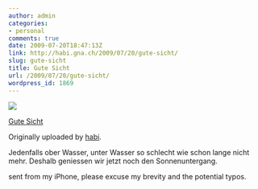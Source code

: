 ```yaml
---
author: admin
categories:
- personal
comments: true
date: 2009-07-20T18:47:13Z
link: http://habi.gna.ch/2009/07/20/gute-sicht/
slug: gute-sicht
title: Gute Sicht
url: /2009/07/20/gute-sicht/
wordpress_id: 1869
---
```


[![](http://farm3.static.flickr.com/2616/3739336421_c5337e6fb5_m.jpg)](http://www.flickr.com/photos/habi/3739336421/)
   

 
  [Gute Sicht](http://www.flickr.com/photos/habi/3739336421/)
    

  Originally uploaded by [habi](http://www.flickr.com/people/habi/).
 



Jedenfalls ober Wasser, unter Wasser so schlecht wie schon lange nicht mehr. Deshalb geniessen wir jetzt noch den Sonnenuntergang.  

  

sent from my iPhone, please excuse my brevity and the potential typos.
  

